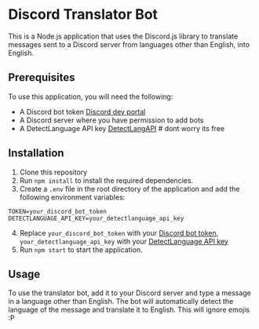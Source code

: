 # Discord Translator Bot

This is a Node.js application that uses the Discord.js library to translate messages sent to a Discord server from languages other than English, into English.

## Prerequisites

To use this application, you will need the following:

- A Discord bot token [Discord dev portal](https://discord.com/developers/applications)
- A Discord server where you have permission to add bots
- A DetectLanguage API key [DetectLangAPI](https://detectlanguage.com) # dont worry its free

## Installation

1. Clone this repository
2. Run `npm install` to install the required dependencies.
3. Create a `.env` file in the root directory of the application and add the following environment variables:

```
TOKEN=your_discord_bot_token
DETECTLANGUAGE_API_KEY=your_detectlanguage_api_key
```

4. Replace `your_discord_bot_token` with your [Discord bot token](https://discord.com/developers/applications), `your_detectlanguage_api_key` with your [DetectLanguage API key](https://detectlanguage.com)
5. Run `npm start` to start the application.

## Usage

To use the translator bot, add it to your Discord server and type a message in a language other than English. The bot will automatically detect the language of the message and translate it to English. This will ignore emojis :P

